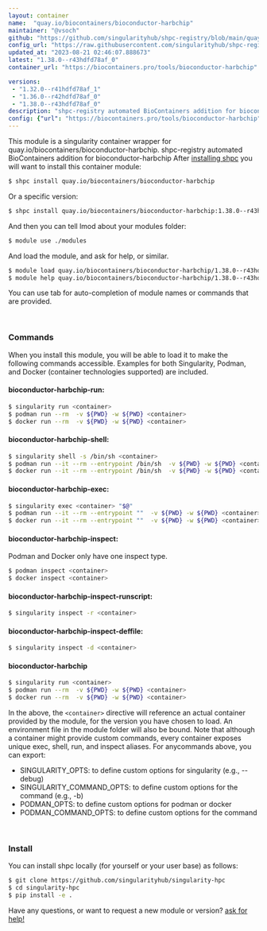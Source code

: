 ```yaml
---
layout: container
name:  "quay.io/biocontainers/bioconductor-harbchip"
maintainer: "@vsoch"
github: "https://github.com/singularityhub/shpc-registry/blob/main/quay.io/biocontainers/bioconductor-harbchip/container.yaml"
config_url: "https://raw.githubusercontent.com/singularityhub/shpc-registry/main/quay.io/biocontainers/bioconductor-harbchip/container.yaml"
updated_at: "2023-08-21 02:46:07.888673"
latest: "1.38.0--r43hdfd78af_0"
container_url: "https://biocontainers.pro/tools/bioconductor-harbchip"

versions:
 - "1.32.0--r41hdfd78af_1"
 - "1.36.0--r42hdfd78af_0"
 - "1.38.0--r43hdfd78af_0"
description: "shpc-registry automated BioContainers addition for bioconductor-harbchip"
config: {"url": "https://biocontainers.pro/tools/bioconductor-harbchip", "maintainer": "@vsoch", "description": "shpc-registry automated BioContainers addition for bioconductor-harbchip", "latest": {"1.38.0--r43hdfd78af_0": "sha256:f6a3f51afde079b214fa087f66417fda39a8570c5ab4bacf636be5a37997eec6"}, "tags": {"1.32.0--r41hdfd78af_1": "sha256:b96e33d5e1626f8d2072f019e2945f0cdc123b3e9bf80c4397325d316f7da66c", "1.36.0--r42hdfd78af_0": "sha256:782ac11e3161e14b08f479d5ea00eb352ae4de3cb898e0df23f3166f90d13023", "1.38.0--r43hdfd78af_0": "sha256:f6a3f51afde079b214fa087f66417fda39a8570c5ab4bacf636be5a37997eec6"}, "docker": "quay.io/biocontainers/bioconductor-harbchip"}
---
```


This module is a singularity container wrapper for quay.io/biocontainers/bioconductor-harbchip.
shpc-registry automated BioContainers addition for bioconductor-harbchip
After [installing shpc](#install) you will want to install this container module:


```bash
$ shpc install quay.io/biocontainers/bioconductor-harbchip
```

Or a specific version:

```bash
$ shpc install quay.io/biocontainers/bioconductor-harbchip:1.38.0--r43hdfd78af_0
```

And then you can tell lmod about your modules folder:

```bash
$ module use ./modules
```

And load the module, and ask for help, or similar.

```bash
$ module load quay.io/biocontainers/bioconductor-harbchip/1.38.0--r43hdfd78af_0
$ module help quay.io/biocontainers/bioconductor-harbchip/1.38.0--r43hdfd78af_0
```

You can use tab for auto-completion of module names or commands that are provided.

<br>

### Commands

When you install this module, you will be able to load it to make the following commands accessible.
Examples for both Singularity, Podman, and Docker (container technologies supported) are included.

#### bioconductor-harbchip-run:

```bash
$ singularity run <container>
$ podman run --rm  -v ${PWD} -w ${PWD} <container>
$ docker run --rm  -v ${PWD} -w ${PWD} <container>
```

#### bioconductor-harbchip-shell:

```bash
$ singularity shell -s /bin/sh <container>
$ podman run --it --rm --entrypoint /bin/sh  -v ${PWD} -w ${PWD} <container>
$ docker run --it --rm --entrypoint /bin/sh  -v ${PWD} -w ${PWD} <container>
```

#### bioconductor-harbchip-exec:

```bash
$ singularity exec <container> "$@"
$ podman run --it --rm --entrypoint ""  -v ${PWD} -w ${PWD} <container> "$@"
$ docker run --it --rm --entrypoint ""  -v ${PWD} -w ${PWD} <container> "$@"
```

#### bioconductor-harbchip-inspect:

Podman and Docker only have one inspect type.

```bash
$ podman inspect <container>
$ docker inspect <container>
```

#### bioconductor-harbchip-inspect-runscript:

```bash
$ singularity inspect -r <container>
```

#### bioconductor-harbchip-inspect-deffile:

```bash
$ singularity inspect -d <container>
```



#### bioconductor-harbchip

```bash
$ singularity run <container>
$ podman run --rm  -v ${PWD} -w ${PWD} <container>
$ docker run --rm  -v ${PWD} -w ${PWD} <container>
```


In the above, the `<container>` directive will reference an actual container provided
by the module, for the version you have chosen to load. An environment file in the
module folder will also be bound. Note that although a container
might provide custom commands, every container exposes unique exec, shell, run, and
inspect aliases. For anycommands above, you can export:

 - SINGULARITY_OPTS: to define custom options for singularity (e.g., --debug)
 - SINGULARITY_COMMAND_OPTS: to define custom options for the command (e.g., -b)
 - PODMAN_OPTS: to define custom options for podman or docker
 - PODMAN_COMMAND_OPTS: to define custom options for the command

<br>

### Install

You can install shpc locally (for yourself or your user base) as follows:

```bash
$ git clone https://github.com/singularityhub/singularity-hpc
$ cd singularity-hpc
$ pip install -e .
```

Have any questions, or want to request a new module or version? [ask for help!](https://github.com/singularityhub/singularity-hpc/issues)